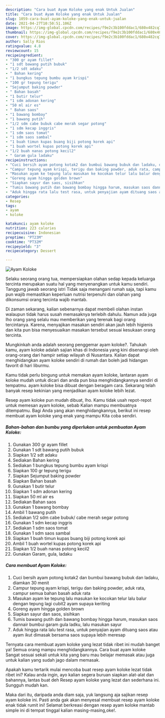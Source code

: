 ```yaml
---
description: "Cara buat Ayam Koloke yang enak Untuk Jualan"
title: "Cara buat Ayam Koloke yang enak Untuk Jualan"
slug: 1059-cara-buat-ayam-koloke-yang-enak-untuk-jualan
date: 2021-04-27T10:50:51.106Z
image: https://img-global.cpcdn.com/recipes/f9e2c3b100fddac1/680x482cq70/ayam-koloke-foto-resep-utama.jpg
thumbnail: https://img-global.cpcdn.com/recipes/f9e2c3b100fddac1/680x482cq70/ayam-koloke-foto-resep-utama.jpg
cover: https://img-global.cpcdn.com/recipes/f9e2c3b100fddac1/680x482cq70/ayam-koloke-foto-resep-utama.jpg
author: Sally Rios
ratingvalue: 4.8
reviewcount: 15
recipeingredient:
- "300 gr ayam fillet"
- "1 sdt bawang putih bubuk"
- "1/2 sdt adaku"
- " Bahan kering"
- "1 bungkus tepung bumbu ayam krispi"
- "100 gr tepung terigu"
- "Sejumput baking powder"
- " Bahan basah"
- "1 butir telur"
- "1 sdm adonan kering"
- "50 ml air es"
- " Bahan saos"
- "1 bawang bombay"
- "1 bawang putih"
- "1/2 sdm cabe bubuk cabe merah segar potong"
- "1 sdm kecap inggris"
- "1 sdm saos tomat"
- "1 sdm saos sambal"
- "1 buah timun kupas buang biji potong korek api"
- "1 buah wortel kupas potong korek api"
- "1/2 buah nanas potong kecil2"
- " Garam gula ladaku"
recipeinstructions:
- "Cuci bersih ayam potong kotak2 dan bumbui bawang bubuk dan ladaku, diamkan 30 menit"
- "Campur tepung ayam krispi, terigu dan baking powder, aduk rata, campur semua bahan basah aduk rata"
- "Masukan ayam ke tepung lalu masukan ke kocokan telur lalu balur dengan tepung lagi cubit2 ayam supaya keriting"
- "Goreng ayam hingga golden brown"
- "Siapkan sayur dan saos, sisihkan"
- "Tumis bawang putih dan bawang bombay hingga harum, masukan saos dannair bumbui garam gula ladku, lalu masukan sayur"
- "Aduk hingga rata lalu test rasa, untuk penyajian ayam dituang saos atau ayam ikut dimasak bersama saos supaya lebih meresap"
categories:
- Resep
tags:
- ayam
- koloke

katakunci: ayam koloke 
nutrition: 223 calories
recipecuisine: Indonesian
preptime: "PT23M"
cooktime: "PT32M"
recipeyield: "3"
recipecategory: Dessert

---
```



![Ayam Koloke](https://img-global.cpcdn.com/recipes/f9e2c3b100fddac1/680x482cq70/ayam-koloke-foto-resep-utama.jpg)

Selaku seorang orang tua, mempersiapkan olahan sedap kepada keluarga tercinta merupakan suatu hal yang menyenangkan untuk kamu sendiri. Tanggung jawab seorang istri Tidak saja menangani rumah saja, tapi kamu pun wajib memastikan keperluan nutrisi terpenuhi dan olahan yang dikonsumsi orang tercinta wajib mantab.

Di zaman  sekarang, kalian sebenarnya dapat membeli olahan instan walaupun tidak harus susah memasaknya terlebih dahulu. Namun ada juga lho orang yang selalu mau memberikan yang terenak bagi orang tercintanya. Karena, menyajikan masakan sendiri akan jauh lebih higienis dan kita pun bisa menyesuaikan masakan tersebut sesuai kesukaan orang tercinta. 



Mungkinkah anda adalah seorang penggemar ayam koloke?. Tahukah kamu, ayam koloke adalah sajian khas di Indonesia yang kini disenangi oleh orang-orang dari hampir setiap wilayah di Nusantara. Kalian dapat menghidangkan ayam koloke sendiri di rumah dan boleh jadi hidangan favorit di hari liburmu.

Kamu tidak perlu bingung untuk memakan ayam koloke, lantaran ayam koloke mudah untuk dicari dan anda pun bisa menghidangkannya sendiri di tempatmu. ayam koloke bisa dibuat dengan beragam cara. Sekarang telah banyak resep kekinian yang menjadikan ayam koloke lebih lezat.

Resep ayam koloke pun mudah dibuat, lho. Kamu tidak usah repot-repot untuk memesan ayam koloke, sebab Kalian mampu membuatnya ditempatmu. Bagi Anda yang akan menghidangkannya, berikut ini resep membuat ayam koloke yang enak yang mampu Kita coba sendiri.

<!--inarticleads1-->

##### Bahan-bahan dan bumbu yang diperlukan untuk pembuatan Ayam Koloke:

1. Gunakan 300 gr ayam fillet
1. Gunakan 1 sdt bawang putih bubuk
1. Siapkan 1/2 sdt adaku
1. Sediakan  Bahan kering
1. Sediakan 1 bungkus tepung bumbu ayam krispi
1. Siapkan 100 gr tepung terigu
1. Siapkan Sejumput baking powder
1. Siapkan  Bahan basah
1. Gunakan 1 butir telur
1. Siapkan 1 sdm adonan kering
1. Siapkan 50 ml air es
1. Sediakan  Bahan saos
1. Gunakan 1 bawang bombay
1. Ambil 1 bawang putih
1. Sediakan 1/2 sdm cabe bubuk/ cabe merah segar potong
1. Gunakan 1 sdm kecap inggris
1. Sediakan 1 sdm saos tomat
1. Gunakan 1 sdm saos sambal
1. Siapkan 1 buah timun kupas buang biji potong korek api
1. Ambil 1 buah wortel kupas potong korek api
1. Siapkan 1/2 buah nanas potong kecil2
1. Gunakan  Garam, gula, ladaku




<!--inarticleads2-->

##### Cara membuat Ayam Koloke:

1. Cuci bersih ayam potong kotak2 dan bumbui bawang bubuk dan ladaku, diamkan 30 menit
1. Campur tepung ayam krispi, terigu dan baking powder, aduk rata, campur semua bahan basah aduk rata
1. Masukan ayam ke tepung lalu masukan ke kocokan telur lalu balur dengan tepung lagi cubit2 ayam supaya keriting
1. Goreng ayam hingga golden brown
1. Siapkan sayur dan saos, sisihkan
1. Tumis bawang putih dan bawang bombay hingga harum, masukan saos dannair bumbui garam gula ladku, lalu masukan sayur
1. Aduk hingga rata lalu test rasa, untuk penyajian ayam dituang saos atau ayam ikut dimasak bersama saos supaya lebih meresap




Ternyata cara membuat ayam koloke yang lezat tidak ribet ini mudah banget ya! Semua orang mampu menghidangkannya. Cara buat ayam koloke Sangat sesuai sekali untuk kita yang baru mau belajar memasak atau juga untuk kalian yang sudah jago dalam memasak.

Apakah kamu tertarik mulai mencoba buat resep ayam koloke lezat tidak ribet ini? Kalau anda ingin, ayo kalian segera buruan siapkan alat-alat dan bahannya, lantas buat deh Resep ayam koloke yang lezat dan sederhana ini. Sungguh mudah kan. 

Maka dari itu, daripada anda diam saja, yuk langsung aja sajikan resep ayam koloke ini. Pasti anda gak akan menyesal membuat resep ayam koloke enak tidak rumit ini! Selamat berkreasi dengan resep ayam koloke mantab simple ini di tempat tinggal kalian masing-masing,oke!.

